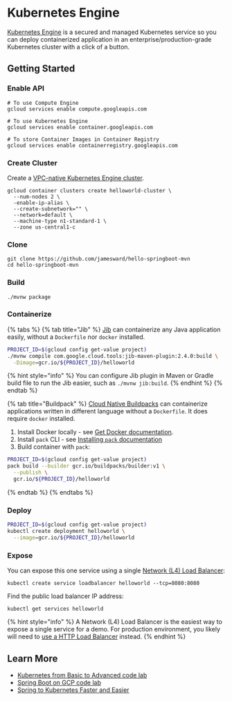 # Kubernetes Engine

[Kubernetes Engine](https://cloud.google.com/kubernetes-engine/docs) is a secured and managed Kubernetes service so you can deploy containerized application in an enterprise/production-grade Kubernetes cluster with a click of a button. 

## Getting Started

### Enable API

```text
# To use Compute Engine
gcloud services enable compute.googleapis.com

# To use Kubernetes Engine
gcloud services enable container.googleapis.com

# To store Container Images in Container Registry
gcloud services enable containerregistry.googleapis.com
```

### Create Cluster

Create a [VPC-native Kubernetes Engine cluster](https://cloud.google.com/kubernetes-engine/docs/how-to/alias-ips).

```text
gcloud container clusters create helloworld-cluster \
  --num-nodes 2 \
  -enable-ip-alias \
  --create-subnetwork="" \
  --network=default \
  --machine-type n1-standard-1 \
  --zone us-central1-c
```

### Clone

```text
git clone https://github.com/jamesward/hello-springboot-mvn
cd hello-springboot-mvn
```

### Build

```text
./mvnw package
```

### Containerize

{% tabs %}
{% tab title="Jib" %}
[Jib](https://github.com/GoogleContainerTools/jib) can containerize any Java application easily, without a `Dockerfile` nor `docker` installed.

```bash
PROJECT_ID=$(gcloud config get-value project)
./mvnw compile com.google.cloud.tools:jib-maven-plugin:2.4.0:build \
  -Dimage=gcr.io/${PROJECT_ID}/helloworld
```

{% hint style="info" %}
You can configure Jib plugin in Maven or Gradle build file to run the Jib easier, such as `./mvnw jib:build`.
{% endhint %}
{% endtab %}

{% tab title="Buildpack" %}
[Cloud Native Buildpacks](https://buildpacks.io) can containerize applications written in different language without a `Dockerfile`. It does require `docker` installed.

1. Install Docker locally - see [Get Docker documentation](https://docs.docker.com/get-docker/).
2. Install `pack` CLI - see [Installing `pack` documentation](https://buildpacks.io/docs/install-pack/)
3. Build container with `pack`:

```bash
PROJECT_ID=$(gcloud config get-value project)
pack build --builder gcr.io/buildpacks/builder:v1 \
  --publish \
  gcr.io/${PROJECT_ID}/helloworld
```
{% endtab %}
{% endtabs %}

### Deploy

```bash
PROJECT_ID=$(gcloud config get-value project)
kubectl create deployment helloworld \
  --image=gcr.io/${PROJECT_ID}/helloworld
```

### Expose

You can expose this one service using a single [Network \(L4\) Load Balancer](https://cloud.google.com/load-balancing/docs/network):

```text
kubectl create service loadbalancer helloworld --tcp=8080:8080
```

Find the public load balancer IP address:

```text
kubectl get services helloworld
```

{% hint style="info" %}
A Network \(L4\) Load Balancer is the easiest way to expose a single service for a demo. For production environment, you likely will need to [use a HTTP Load Balancer](https://cloud.google.com/kubernetes-engine/docs/how-to/container-native-load-balancing) instead.
{% endhint %}

## Learn More

* [Kubernetes from Basic to Advanced code lab](https://bit.ly/k8s-lab)
* [Spring Boot on GCP code lab](https://bit.ly/spring-gcp-lab)
* [Spring to Kubernetes Faster and Easier](https://saturnism.me/talk/kubernetes-spring-java-best-practices/)

